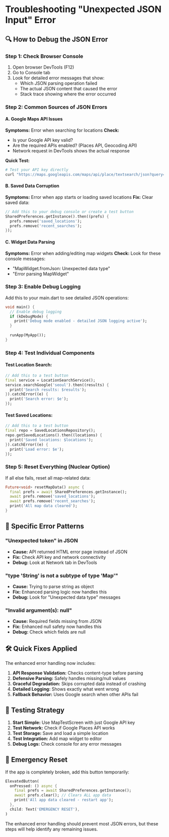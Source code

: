 # Troubleshooting "Unexpected JSON Input" Error

## 🔍 **How to Debug the JSON Error**

### **Step 1: Check Browser Console**
1. Open browser DevTools (F12)
2. Go to Console tab
3. Look for detailed error messages that show:
   - Which JSON parsing operation failed
   - The actual JSON content that caused the error
   - Stack trace showing where the error occurred

### **Step 2: Common Sources of JSON Errors**

#### **A. Google Maps API Issues**
**Symptoms:** Error when searching for locations
**Check:** 
- Is your Google API key valid?
- Are the required APIs enabled? (Places API, Geocoding API)
- Network request in DevTools shows the actual response

**Quick Test:**
```bash
# Test your API key directly
curl "https://maps.googleapis.com/maps/api/place/textsearch/json?query=seoul&key=YOUR_API_KEY"
```

#### **B. Saved Data Corruption**
**Symptoms:** Error when app starts or loading saved locations
**Fix:** Clear saved data:
```dart
// Add this to your debug console or create a test button
SharedPreferences.getInstance().then((prefs) {
  prefs.remove('saved_locations');
  prefs.remove('recent_searches');
});
```

#### **C. Widget Data Parsing**
**Symptoms:** Error when adding/editing map widgets
**Check:** Look for these console messages:
- "MapWidget.fromJson: Unexpected data type"
- "Error parsing MapWidget"

### **Step 3: Enable Debug Logging**

Add this to your main.dart to see detailed JSON operations:

```dart
void main() {
  // Enable debug logging
  if (kDebugMode) {
    print('Debug mode enabled - detailed JSON logging active');
  }
  
  runApp(MyApp());
}
```

### **Step 4: Test Individual Components**

#### **Test Location Search:**
```dart
// Add this to a test button
final service = LocationSearchService();
service.searchGoogle('seoul').then((results) {
  print('Search results: $results');
}).catchError((e) {
  print('Search error: $e');
});
```

#### **Test Saved Locations:**
```dart
// Add this to a test button
final repo = SavedLocationsRepository();
repo.getSavedLocations().then((locations) {
  print('Saved locations: $locations');
}).catchError((e) {
  print('Load error: $e');
});
```

### **Step 5: Reset Everything (Nuclear Option)**

If all else fails, reset all map-related data:

```dart
Future<void> resetMapData() async {
  final prefs = await SharedPreferences.getInstance();
  await prefs.remove('saved_locations');
  await prefs.remove('recent_searches');
  print('All map data cleared');
}
```

## 🎯 **Specific Error Patterns**

### **"Unexpected token" in JSON**
- **Cause:** API returned HTML error page instead of JSON
- **Fix:** Check API key and network connectivity
- **Debug:** Look at Network tab in DevTools

### **"type 'String' is not a subtype of type 'Map'"**
- **Cause:** Trying to parse string as object
- **Fix:** Enhanced parsing logic now handles this
- **Debug:** Look for "Unexpected data type" messages

### **"Invalid argument(s): null"**
- **Cause:** Required fields missing from JSON
- **Fix:** Enhanced null safety now handles this
- **Debug:** Check which fields are null

## 🛠️ **Quick Fixes Applied**

The enhanced error handling now includes:

1. **API Response Validation:** Checks content-type before parsing
2. **Defensive Parsing:** Safely handles missing/null values
3. **Graceful Degradation:** Skips corrupted data instead of crashing
4. **Detailed Logging:** Shows exactly what went wrong
5. **Fallback Behavior:** Uses Google search when other APIs fail

## 📱 **Testing Strategy**

1. **Start Simple:** Use MapTestScreen with just Google API key
2. **Test Network:** Check if Google Places API works
3. **Test Storage:** Save and load a simple location
4. **Test Integration:** Add map widget to editor
5. **Debug Logs:** Check console for any error messages

## 🚨 **Emergency Reset**

If the app is completely broken, add this button temporarily:

```dart
ElevatedButton(
  onPressed: () async {
    final prefs = await SharedPreferences.getInstance();
    await prefs.clear(); // Clears ALL app data
    print('All app data cleared - restart app');
  },
  child: Text('EMERGENCY RESET'),
)
```

The enhanced error handling should prevent most JSON errors, but these steps will help identify any remaining issues.
